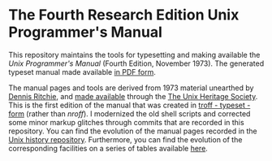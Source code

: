 # The Fourth Research Edition Unix Programmer's Manual
This repository maintains the tools for typesetting and
making available the *Unix Programmer's Manual*
(Fourth Edition, November 1973).
The generated typeset manual made available
[in PDF form](https://dspinellis.github.io/unix-v4man/v4man.pdf).

The manual pages and tools are derived from 1973 material unearthed
by [Dennis Ritchie](https://en.wikipedia.org/wiki/Dennis_Ritchie), and
[made available](http://www.tuhs.org/Archive/Distributions/Research/Dennis_v4/)
through the [The Unix Heritage Society](http://www.tuhs.org/).
This is the first edition of the manual that was created
in [troff - typeset - form](http://www.tuhs.org/Archive/Distributions/Research/Dennis_v3/Readme.v3man) (rather than *nroff*).
I modernized the old shell scripts and corrected some minor markup
glitches through commits that are recorded in this repository.
You can find the evolution of the manual pages recorded in the
[Unix history repository](https://github.com/dspinellis/unix-history-repo).
Furthermore, you can find the evolution of the corresponding facilities
on a series of tables available
[here](https://dspinellis.github.io/unix-history-man/index.html).
